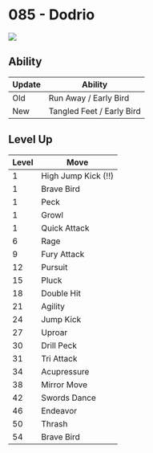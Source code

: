 # 085 - Dodrio
![][085]

## Ability

Update | Ability
---    | ---
Old    | Run Away / Early Bird
New    | Tangled Feet / Early Bird

## Level Up

Level | Move
---   | ---
  1   | High Jump Kick (!!)
  1   | Brave Bird
  1   | Peck
  1   | Growl
  1   | Quick Attack
  6   | Rage
  9   | Fury Attack
 12   | Pursuit
 15   | Pluck
 18   | Double Hit
 21   | Agility
 24   | Jump Kick
 27   | Uproar
 30   | Drill Peck
 31   | Tri Attack
 34   | Acupressure
 38   | Mirror Move
 42   | Swords Dance
 46   | Endeavor
 50   | Thrash
 54   | Brave Bird



[085]: /img/pokemon/085.png
